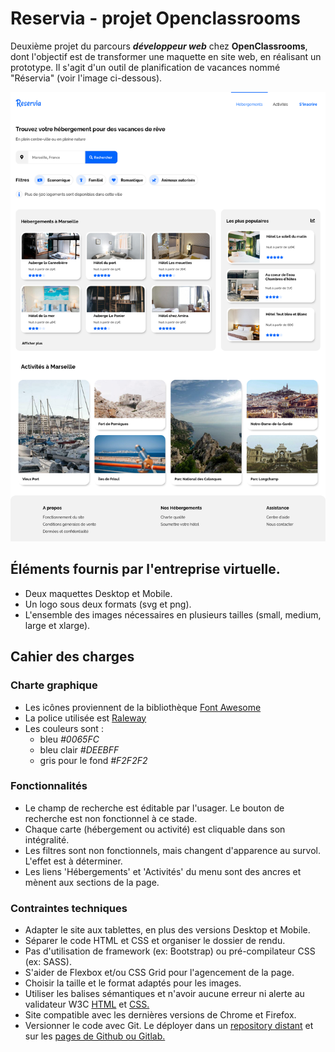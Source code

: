 # Reservia - projet Openclassrooms
Deuxième projet du parcours ***développeur web*** chez **OpenClassrooms**, dont l'objectif est de transformer une maquette en site web, en réalisant un prototype.
Il s'agit d'un outil de planification de vacances nommé "Réservia" (voir l'image ci-dessous).

![maquette web reservia](/Assets/Maquettes/Reservia_Desktop.png)

## Éléments fournis par l'entreprise virtuelle.
- Deux maquettes Desktop et Mobile.
- Un logo sous deux formats (svg et png).
- L'ensemble des images nécessaires en plusieurs tailles (small, medium, large et xlarge).

## Cahier des charges

### Charte graphique 
- Les icônes proviennent de la bibliothèque [Font Awesome](https://fontawesome.com/)
- La police utilisée est [Raleway](https://fonts.google.com/specimen/Raleway)
- Les couleurs sont :
    - bleu *#0065FC*
    - bleu clair *#DEEBFF*
    - gris pour le fond *#F2F2F2*

### Fonctionnalités
- Le champ de recherche est éditable par l'usager. Le bouton de recherche est non fonctionnel à ce stade.
- Chaque carte (hébergement ou activité) est cliquable dans son intégralité.
- Les filtres sont non fonctionnels, mais changent d'apparence au survol. L'effet est à déterminer.
- Les liens 'Hébergements' et 'Activités' du menu sont des ancres et mènent aux sections de la page.

### Contraintes techniques
- Adapter le site aux tablettes, en plus des versions Desktop et Mobile.
- Séparer le code HTML et CSS et organiser le dossier de rendu.
- Pas d'utilisation de framework (ex: Bootstrap) ou pré-compilateur CSS (ex: SASS).
- S'aider de Flexbox et/ou CSS Grid pour l'agencement de la page.
- Choisir la taille et le format adaptés pour les images.
- Utiliser les balises sémantiques et n'avoir aucune erreur ni alerte au validateur W3C [HTML](https://validator.w3.org/nu/?doc=https%3A%2F%2Fmickgalmiche.github.io%2FMickaelGalmiche_2_18062021%2F) et [CSS.](https://jigsaw.w3.org/css-validator/validator?uri=https%3A%2F%2Fmickgalmiche.github.io%2FMickaelGalmiche_2_18062021%2F&profile=css3svg&usermedium=all&warning=1&vextwarning=&lang=fr)
- Site compatible avec les dernières versions de Chrome et Firefox.
- Versionner le code avec Git. Le déployer dans un [repository distant](https://github.com/MickGalmiche/MickaelGalmiche_2_18062021) et sur les [pages de Github ou Gitlab.](https://mickgalmiche.github.io/MickaelGalmiche_2_18062021/)


